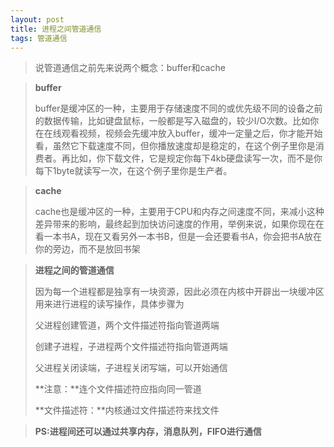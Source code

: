```yaml
---
layout: post
title: 进程之间管道通信
tags: 管道通信
---
```


> 说管道通信之前先来说两个概念：buffer和cache

> **buffer**
>
> buffer是缓冲区的一种，主要用于存储速度不同的或优先级不同的设备之前的数据传输，比如键盘鼠标，一般都是写入磁盘的，较少I/O次数。比如你在在线观看视频，视频会先缓冲放入buffer，缓冲一定量之后，你才能开始看，虽然它下载速度不同，但你播放速度却是稳定的，在这个例子里你是消费者。再比如，你下载文件，它是规定你每下4kb硬盘读写一次，而不是你每下1byte就读写一次，在这个例子里你是生产者。

> **cache**
>
> cache也是缓冲区的一种，主要用于CPU和内存之间速度不同，来减小这种差异带来的影响，最终起到加快访问速度的作用，举例来说，如果你现在在看一本书A，现在又看另外一本书B，但是一会还要看书A，你会把书A放在你的旁边，而不是放回书架

> **进程之间的管道通信**
>
> 因为每一个进程都是独享有一块资源，因此必须在内核中开辟出一块缓冲区用来进行进程的读写操作，具体步骤为
>
> 父进程创建管道，两个文件描述符指向管道两端
>
> 创建子进程，子进程两个文件描述符指向管道两端
>
> 父进程关闭读端，子进程关闭写端，可以开始通信
>
> **注意：**连个文件描述符应指向同一管道
>
> **文件描述符：**内核通过文件描述符来找文件

> **PS:进程间还可以通过共享内存，消息队列，FIFO进行通信**